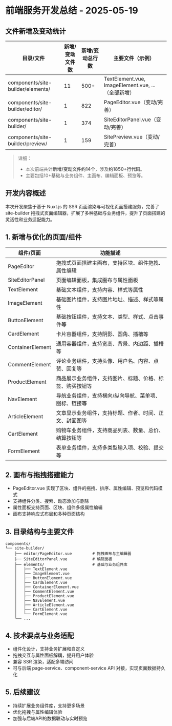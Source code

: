 # 前端服务开发总结 - 2025-05-19

## 文件新增及变动统计

| 目录/文件                                 | 新增/变动文件数 | 新增/变动总行数 | 主要文件（示例）                |
|------------------------------------------|---------------|---------------|-------------------------------|
| components/site-builder/elements/         | 11            | 500+          | TextElement.vue, ImageElement.vue, ...（全部新增） |
| components/site-builder/editor/           | 1             | 822           | PageEditor.vue（变动/完善）    |
| components/site-builder/                  | 1             | 374           | SiteEditorPanel.vue（变动/完善）|
| components/site-builder/preview/          | 1             | 159           | SitePreview.vue（变动/完善）   |

> 详细：
> - 本次前端共计**新增/变动文件约14个**，涉及**约1850+行代码**。
> - 主要包括10+基础与业务组件、主画布、编辑面板、预览等。

## 开发内容概述

本次开发聚焦于基于 Nuxt.js 的 SSR 页面渲染与可视化页面搭建服务，完善了 site-builder 拖拽式页面编辑器，扩展了多种基础与业务组件，提升了页面搭建的灵活性和业务适配能力。

## 1. 新增与优化的页面/组件

| 组件/页面           | 功能描述                                 |
| ------------------ | ------------------------------------ |
| PageEditor         | 拖拽式页面搭建主画布，支持区块、组件拖拽、属性编辑      |
| SiteEditorPanel    | 页面编辑面板，集成画布与属性面板                  |
| TextElement        | 基础文本组件，支持内容、样式等属性                  |
| ImageElement       | 基础图片组件，支持图片地址、描述、样式等属性            |
| ButtonElement      | 基础按钮组件，支持文本、类型、样式、点击事件等           |
| CardElement        | 卡片容器组件，支持阴影、圆角、插槽等                 |
| ContainerElement   | 通用容器组件，支持宽高、背景、内边距、插槽等            |
| CommentElement     | 评论业务组件，支持头像、用户名、内容、点赞、回复等         |
| ProductElement     | 商品展示业务组件，支持图片、标题、价格、标签、购买按钮等     |
| NavElement         | 导航业务组件，支持横向/纵向导航、菜单项、图标、链接等      |
| ArticleElement     | 文章显示业务组件，支持标题、作者、时间、正文、封面图等      |
| CartElement        | 购物车业务组件，支持商品列表、数量、总价、结算按钮等       |
| FormElement        | 表单业务组件，支持多类型输入项、校验、提交等             |

## 2. 画布与拖拽搭建能力

- PageEditor.vue 实现了区块、组件的拖拽、排序、属性编辑、预览和代码模式
- 支持组件分类、搜索、动态添加与删除
- 属性面板支持页面、区块、组件多级属性编辑
- 画布支持响应式布局和多种页面结构

## 3. 目录结构与主要文件

```
components/
└── site-builder/
    ├── editor/PageEditor.vue         # 拖拽画布与主编辑器
    ├── SiteEditorPanel.vue           # 编辑面板
    ├── elements/                     # 基础与业务组件库
    │   ├── TextElement.vue
    │   ├── ImageElement.vue
    │   ├── ButtonElement.vue
    │   ├── CardElement.vue
    │   ├── ContainerElement.vue
    │   ├── CommentElement.vue
    │   ├── ProductElement.vue
    │   ├── NavElement.vue
    │   ├── ArticleElement.vue
    │   ├── CartElement.vue
    │   └── FormElement.vue
    └── ...
```

## 4. 技术要点与业务适配

- 组件化设计，支持业务扩展和自定义
- 拖拽交互与属性面板解耦，提升用户体验
- 兼容 SSR 渲染，适配多端访问
- 可与后端 page-service、component-service API 对接，实现页面数据持久化

## 5. 后续建议

- 持续扩展业务组件库，支持更多场景
- 优化拖拽与属性编辑体验
- 加强与后端API的数据联动与实时预览 